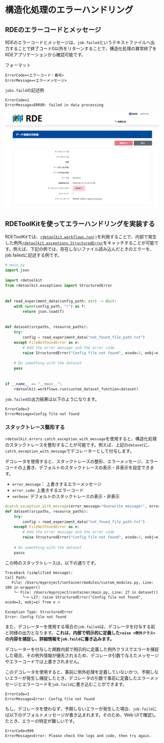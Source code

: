 # 構造化処理のエラーハンドリング

## RDEのエラーコードとメッセージ

RDEのエラーコードとメッセージは、`job.failed`というテキストファイルへ出力することで終了コード0以外をリターンすることで、構造化処理の異常終了をRDEアプリケーションから確認可能です。

フォーマット

```plaintext
ErrorCode=<エラーコード・番号>
ErrorMessage=<エラーメッセージ>
```

`jobs.faild`の記述例

```plaintext
ErrorCode=1
ErrorMessage=ERROR: failed in data processing
```

![error](../../img/error.svg)

## RDEToolKitを使ってエラーハンドリングを実装する

RDEToolKitでは、[`rdetoolkit.workflows.run()`](/rdetoolkit/workflows/#run)を利用することで、内部で発生した例外[`rdetoolkit.exceptions.StructuredError`](/rdetoolkit/exceptions/#StructuredError)をキャッチすることが可能です。例えば、下記の例では、存在しないファイル読み込んだときのエラーを、job.failedに記述する例です。

```python
# main.py
import json

import rdetoolkit
from rdetoolkit.exceptions import StructuredError


def read_experiment_data(config_path: str) -> dict:
    with open(config_path, "r") as f:
        return json.load(f)


def dataset(srcpaths, resource_paths):
    try:
        config = read_experiment_data("not_found_file_path.txt")
    except FileNotFoundError as e:
        # Add the error message and the error code
        raise StructuredError("Config file not found", ecode=3, eobj=e) from e

    # Do something with the dataset
    pass


if __name__ == "__main__":
    rdetoolkit.workflows.run(custom_dataset_function=dataset)
```

`job.failed`の出力結果は以下のようになります。

```plaintext
ErrorCode=3
ErrorMessage=Config file not found
```

### スタックトレース整形する

`rdetoolkit.errors.catch_exception_with_message`を使用すると、構造化処理のスタックトレースを整形することが可能です。例えば、上記の`dataset`に、`catch_exception_with_message`でデコレーターとして付与します。

デコレータを使用すると、スタックトレースの整形、エラーメッセージ、エラーコードの上書き、デフォルトのスタックトレースの表示・非表示を設定できます。

- `error_message`： 上書きするエラーメッセージ
- `error_code`: 上書きするエラーコード
- `verbose`: デフォルトのスタックトレースの表示・非表示

```python
@catch_exception_with_message(error_message="Overwrite message!", error_code=100, verbose=False)
def dataset(srcpaths, resource_paths):
    try:
        config = read_experiment_data("not_found_file_path.txt")
    except FileNotFoundError as e:
        # Add the error message and the error code
        raise StructuredError("Config file not found", ecode=3, eobj=e) from e

    # Do something with the dataset
    passs
```

この時のスタックトレースは、以下の通りです。

```shell
Traceback (simplified message):
Call Path:
   File: /Users/myproject/container/modules/custom_modules.py, Line: 109 in wrapper()
    └─ File: /Users/myproject/container/main.py, Line: 27 in dataset()
        └─> L27: raise StructuredError("Config file not found", ecode=3, eobj=e) from e 🔥

Exception Type: StructuredError
Error: Config file not found
```

また、デコレーターを使用する場合の`job.failed`は、デコレータを付与する前と同様の出力となります。**これは、内部で明示的に定義した`raise <例外クラス>`の内容を捕捉し、詳細情報を`job.faild`に書き込みます。**

デコレーターを付与した関数内部で明示的に定義した例外クラスでエラーを捕捉した場合、その例外情報が優先されるため、デコレータ引数で与えたメッセージやエラーコードでは上書きされません。

このデコレータを使用すると、事前に例外処理を定義していないかつ、予期しないエラーが発生し捕捉したとき、デコレータの引数で事前に定義したエラーメッセージとエラーコードを`job.faild`に書き込むことができます。

```text
ErrorCode=3
ErrorMessage=Error: Config file not found
```

もし、デコレータを使わなず、予期しないエラーが発生した場合、`job.faild`には以下のデフォルトメッセージが書き込まれます。そのため、Web UIで確認したとき、エラーの特定が難しいです。

```text
ErrorCode=999
ErrorMessage=Error: Please check the logs and code, then try again.
```
